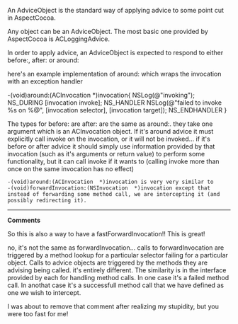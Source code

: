 An AdviceObject is the standard way of applying advice to some point cut in AspectCocoa.

Any object can be an AdviceObject.  The most basic one provided by AspectCocoa is ACLoggingAdvice.

In order to apply advice, an AdviceObject is expected to respond to either     before:,     after: or     around:

here's an example implementation of     around: which wraps the invocation with an exception handler
    
-(void)around:(ACInvocation  *)invocation{
    NSLog(@"invoking");
    NS_DURING
        [invocation invoke];
    NS_HANDLER
        NSLog(@"failed to invoke %s on %@",  [invocation selector], [invocation target]);
    NS_ENDHANDLER
}


The types for     before: are     after: are the same as     around:.  they take one argument which is an ACInvocation object.
If it's around advice it must explicitly call invoke on the invocation, or it will not be invoked... if it's before or after advice it should simply use information provided by that invocation (such as it's arguments or return value) to perform some functionality, but it can call invoke if it wants to (calling invoke more than once on the same invocation has no effect)

    -(void)around:(ACInvocation  *)invocation is very very similar to     -(void)forwardInvocation:(NSInvocation  *)invocation except that instead of forwarding some method call, we are intercepting it (and possibly redirecting it).

----

**Comments**

So this is also a way to have a fastForwardInvocation!! This is great!

no, it's not the same as forwardInvocation... calls to forwardInvocation are triggered by a method lookup for a particular selector failing for a particular object.  Calls to advice objects are triggered by the methods they are advising being called.  it's entirely different.  The similarity is in the interface provided  by each for handling method calls.  In one case it's a failed method call. In anothat case it's a successfull method call that we have defined as one we wish to intercept.

I was about to remove that comment after realizing my stupidity, but you were too fast for me!
